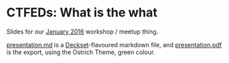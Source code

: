 # CTFEDs: What is the what

Slides for our [January 2016](http://www.meetup.com/ctfeds/events/228252533/) workshop / meetup thing.

[presentation.md](./presentation.md) is a [Deckset](http://www.decksetapp.com/)-flavoured markdown file, and [presentation.pdf](./presentation.pdf) is the export, using the Ostrich Theme,  green colour.

